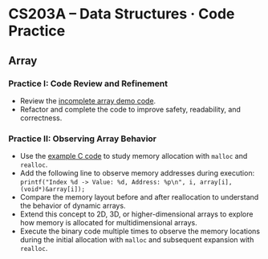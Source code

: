 # CS203A – Data Structures · Code Practice

## Array
### Practice I: Code Review and Refinement
- Review the [incomplete array demo code](array_demo_incomplete.c).
- Refactor and complete the code to improve safety, readability, and correctness.

### Practice II: Observing Array Behavior
- Use the [example C code](array_dynamic_memory.c) to study memory allocation with `malloc` and `realloc`.
- Add the following line to observe memory addresses during execution:  
    `printf("Index %d -> Value: %d, Address: %p\n", i, array[i], (void*)&array[i]);`
- Compare the memory layout before and after reallocation to understand the behavior of dynamic arrays.
- Extend this concept to 2D, 3D, or higher-dimensional arrays to explore how memory is allocated for multidimensional arrays.
- Execute the binary code multiple times to observe the memory locations during the initial allocation with `malloc` and subsequent expansion with `realloc`.
